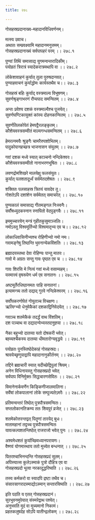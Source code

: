 ```yaml
---
title: २७८

---
```

गोसहस्रप्रदानाख्य-महादानविधिवर्णनम्।  
  
मत्स्य उवाच।  
अथातः सम्प्रवक्ष्यामि महादानमनुत्तमम्।  
गोसहस्रप्रदानाख्यं सर्वपापहरं परम् ।। २७८.१  
  
पुण्यां तिथिं समासाद्य युगमन्वन्तरादिकीम्।  
पयोव्रतं त्रिरात्रं स्यादेकरात्रमथापि वा ।। २७८.२  
  
लोकेशावाहनं कुर्यात् तुला पुरुषदानवत्।  
पुण्याहवाचनं कुर्याद्धोमः कार्यस्तथैव च।। २७८.३  
  
गोसहस्रं बहिः कुर्याद् वस्त्रमाल्य विभूषणम्।  
सुवर्णश्रृङ्गाभरणं रौप्यपाद समन्वितम् ।। २७८.४  
  
अन्तः प्रवेश्य दशकं वस्त्रमाल्यैश्च पूजयेत्।  
सुवर्णघण्टिकायुक्तं कांस्य दोहनकान्वितम् ।। २७८.५  
  
सुवर्णतिलकोपेतं हेमपट्टैरलङ्कृतम्।  
कौशेयवस्त्रसम्वीतं माल्यगन्धसमन्वितम् ।। २७८.६  
  
हेमरत्नमयैः श्रुङ्गैः चामरैरुपशोभितम्।  
पादुकोपानहच्छत्र भाजनासन संयुतम् ।। २७८.७  
  
गवां दशक मध्ये स्यात् काञ्चनो नन्दिकेश्वरः।  
कौशेयवस्त्रसम्वीतो नानाभरणभूषितः ।। २७८.८  
  
लवणद्रोमशिखरे मालयेक्षु फलसंयुतः।  
कुर्यात् पलशतादूर्ध्वं सर्वमेतदशेषतः ।। २७८.९  
  
शक्तितः पलसाहस्र त्रितयं यावदेव तु।  
गोशतेऽपि दशांशेन सर्वमेतत् समाचरेत् ।। २७८.१०  
  
पुण्यकालं समासाद्य गीतमङ्गल निःस्वनैः।  
सर्वौषध्युदकस्नान स्नापितो वेदपुङ्गवैः ।। २७८.११  
  
इममुच्चारयेन् मन्त्रं गृहीतकुसुमाञ्जलिः।  
नमोऽस्तु विश्वमूर्तिभ्यो विश्वमातृभ्य एव च।। २७८.१२  
  
लोकाधिवासिनीभ्यश्च रोहिणीभ्यो नमो नमः।  
गवामङ्गेषु तिष्ठन्ति भुवनान्येकविंशतिः ।। २७८.१३  
  
ब्रह्मादयस्तथा देवा रोहिण्यः पान्तु मातरः।  
गावो मे अग्रतः सन्तु गावः पृष्ठत एव च ।। २७८.१४  
  
गावः शिरसि मे नित्यं गवां मध्ये वसाम्यहम्।  
यस्मात्त्वं वृषरूपेण धर्म एव सनातनः ।। २७८.१५  
  
अष्टमूर्तेरधिष्ठानमतः पाहि सनातन!।  
इत्यामन्त्र्य ततो दद्याद् गुरवे नन्दिकेश्वरम् ।। २७८.१६  
  
सर्वोपकरणोपेतं गोयुतञ्च विचक्षणः।  
ऋत्विग्भ्यो धेनुमेकैकां दशकाद्विनिवेदयेत् ।। २७८.१७  
  
गवाञ्च शतमेकैकं तदर्द्धं वाथ विंशतिम्।  
दश पञ्चाथ वा दद्यादन्येभ्यस्तदनुज्ञया ।। २७८.१८  
  
नैका बहुभ्यो दातव्या यतो दोषकरी भवेत्।  
बह्व्यश्चैकस्य दातव्या धीमतारोग्यवृद्धये ।। २७८.१९  
  
पयोव्रतः पुनस्तिष्ठेदेकाहं गोसहस्रदः।  
श्रावयेच्छृणुयाद्वापि महादानानुकीर्तनम् ।। २७८.२०  
  
तद्दिने ब्रह्मचारी स्यात् यदीच्छेद्विपुलां श्रियम्।  
अनेन विधिनायस्तु गोसहस्रप्रदो भवेत्  
सर्वपाप विनिर्मुक्तः सिद्धचारणसेवितः ।। २७८.२१  
  
विमानेनार्कवर्णेन किङ्किणीजालमालिना।  
सर्वेषां लोकपालानां लोके सम्पूज्यतेऽमरैः ।। २७८.२२  
  
प्रतिमन्वन्तरं तिष्ठेत् पुत्रपौत्रसमन्वितः।  
सप्तलोकानतिक्रम्य ततः शिवपुरं व्रजेत् ।। २७८.२३  
  
शतमेकोत्तरन्तद्वत् पितॄणां तारयेद् बुधः।  
मातामहानां तद्वच्च पुत्रपौत्रसमन्वितः  
यावत्कल्पशतन्तिष्ठेत् राजराजो भवेत् पुनः ।। २७८.२४  
  
अश्वमेधशतं कुर्याच्छिवध्यानपरायणः।  
वैष्णवं योगमास्थाय ततो मुच्येत बन्धनात् ।। २७८.२५  
  
पितरश्चाभिनन्दन्ति गोसहस्रप्रदं सुतम्।  
अपिस्यात्स कुलेऽस्माकं पुत्रो दौहित्र एव वा  
गोसहस्रप्रदो भूत्वा नरकादुद्धरिष्यति ।। २७८.२६  
  
तस्य कर्मकरो वा स्यादपि द्रष्टा तथैव च।  
संसारसागरादस्माद्योऽस्मान् सन्तारयिष्यति ।। २७८.२७  
  
इति पठति य एतत् गोसहस्रप्रदानं।  
सुरभुवनमुपेयात् संस्मरेद्वाथ पश्येत्।  
अनुभवति मुदं वा मुच्यमानो निकामं।  
प्रहतकलुषदेह सोऽपि यातीन्द्रलोकम् ।। २७८.२८